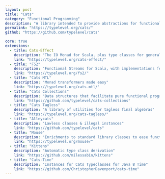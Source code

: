 ```yaml
---
layout: post
title: "Cats"
category: "Functional Programming"
description: "A library intended to provide abstractions for functional programming in Scala, leveraging its unique features. Design goals are approachability, modularity, documentation and efficiency."
permalink: "https://typelevel.org/cats/"
github: "https://github.com/typelevel/cats"

core: true
extensions:
  - title: Cats-Effect
    description: "The IO Monad for Scala, plus type classes for general effect types."
    link: "https://typelevel.org/cats-effect/"
  - title: "FS2"
    description: "Functional Streams for Scala, with implementations for compression, disk I/O, and TCP"
    link: "https://typelevel.org/fs2/"
  - title: "Cats MTL"
    description: "Monad transformers made easy"
    link: "https://typelevel.org/cats-mtl/"
  - title: "Cats Collections"
    description: "Data structures that facilitate pure functional programming with cats"
    link: "https://github.com/typelevel/cats-collections"
  - title: "Cats Tagless"
    description: "A library of utilities for tagless final algebras"
    link: "https://typelevel.org/cats-tagless/"
  - title: "Alleycats"
    description: "Lawless classes & illegal instances"
    link: "https://github.com/typelevel/cats"
  - title: "Mouse"
    description: "Enrichments to standard library classes to ease functional programming"
    link: "https://typelevel.org/mouse/"
  - title: "Kittens"
    description: "Automatic type class derivation"
    link: "https://github.com/milessabin/kittens"
  - title: "Cats-Time"
    description: "Instances for Cats Typeclasses for Java 8 Time"
    link: "https://github.com/ChristopherDavenport/cats-time"
---
```

